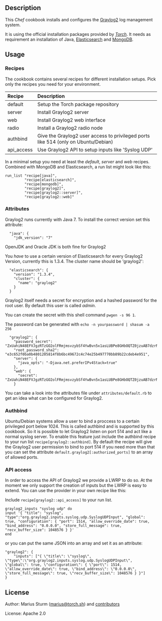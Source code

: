 Description
-----------

This _Chef_ cookbook installs and configures the [Graylog2](http://www.graylog2.org) log management system.

It is using the official installation packages provided by [_Torch_](http://www.torch.sh). It needs as requirement an installation of Java, [Elasticsearch](http://www.elasticsearch.org) and [MongoDB](https://www.mongodb.org).

Usage
-----

### Recipes
The cookbook contains several recipes for different installation setups. Pick only the recipes
you need for your environment.

|Recipe     | Description |
|:----------|:------------|
|default    |Setup the Torch package repository|
|server     |Install Graylog2 server|
|web        |Install Graylog2 web interface|
|radio      |Install a Graylog2 radio node|
|authbind   |Give the Graylog2 user access to privileged ports like 514 (only on Ubuntu/Debian)|
|api_access |Use Graylog2 API to setup inputs like 'Syslog UDP'|

In a minimal setup you need at least the _default_, _server_ and _web_ recipes. Combined with
MongoDB and Elasticsearch, a run list might look like this:

```
run_list "recipe[java]",
         "recipe[elasticsearch]",
         "recipe[mongodb]",
         "recipe[graylog2]",
         "recipe[graylog2::server]",
         "recipe[graylog2::web]"
```

### Attributes
Graylog2 runs currently with Java 7. To install the correct version set this attribute:

```
  "java": {
    "jdk_version": "7"
```
OpenJDK and Oracle JDK is both fine for Graylog2

You _have_ to use a  certain version of Elasticsearch for every Graylog2 Version, currently
this is 1.3.4. The cluster name should be 'graylog2':

```
  "elasticsearch": {
    "version": "1.3.4",
    "cluster": {
      "name": "graylog2"
    }
  }
```

Graylog2 itself needs a secret for encryption and a hashed password for the root user. By default this user is called _admin_.

You can create the secret with this shell command `pwgen -s 96 1`.

The password can be generated with `echo -n yourpassword | shasum -a 256`

```
  "graylog2": {
    "password_secret": "ZxUahiN48EFVJgzRTzGO2olFRmjmsvzybSf4YwBvn5x1asLUBPe8GHbOQTZ0jzuAB7dzrNPk3wCEH57PCZm23MHAET0G653G",
    "root_password_sha2": "e3c652f0ba0b4801205814f8b6bc49672c4c74e25b497770bb89b22cdeb4e951",
    "server": {
      "java_opts": "-Djava.net.preferIPv4Stack=true"
    },
    "web": {
      "secret": "ZxUahiN48EFVJgzRTzGO2olFRmjmsvzybSf4YwBvn5x1asLUBPe8GHbOQTZ0jzuAB7dzrNPk3wCEH57PCZm23MHAET0G653G"
    }

```

You can take a look into the attributes file under `attributes/default.rb` to get an idea
what can be configured for Graylog2.

### Authbind
Ubuntu/Debian systems allow a user to bind a proccess to a certain privileged port below 1024.
This is called authbind and is supported by this cookbook. So it is possible to let Graylog2 listen on port 514 and act like a normal syslog server. To enable this feature just include
the authbind recipe to your run list `recipe[graylog2::authbind]`. By default the recipe
will give the Graylog2 user permission to bind to port 514 if you need more than that you can
set the attribute `default.graylog2[:authorized_ports]` to an array of allowed ports.

### API access
In order to access the API of Graylog2 we provide a LWRP to do so. At the moment we only support
the creation of inputs but the LWRP is easy to extend. You can use the provider in your own
recipe like this:

Include `recipe[graylog2::api_access]` to your run list.

```
graylog2_inputs "syslog udp" do
input '{ "title": "syslog", "type":"org.graylog2.inputs.syslog.udp.SyslogUDPInput", "global": true, "configuration": { "port": 1514, "allow_override_date": true, "bind_address": "0.0.0.0", "store_full_message": true, "recv_buffer_size": 1048576 } }'
end
```

or you can put the same JSON into an array and set it as an attribute:

```
"graylog2": {
    "inputs": ["{ \"title\": \"syslog\", \"type\":\"org.graylog2.inputs.syslog.udp.SyslogUDPInput\", \"global\": true, \"configuration\": { \"port\": 1514, \"allow_override_date\": true, \"bind_address\": \"0.0.0.0\", \"store_full_message\": true, \"recv_buffer_size\": 1048576 } }"]
}
```

License
-------

Author: Marius Sturm (<marius@torch.sh>) and [contributors](http://github.com/graylog2/torch-graylog2-cookbook/graphs/contributors)

License: Apache 2.0

